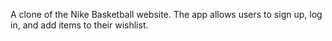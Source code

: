A clone of the Nike Basketball website. The app allows users to sign up, log in, and add items to their wishlist.